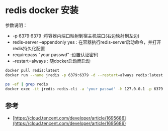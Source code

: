 # redis docker 安装

参数说明：
- -p 6379:6379 :将容器内端口映射到宿主机端口(右边映射到左边)
- redis-server –appendonly yes : 在容器执行redis-server启动命令，并打开redis持久化配置
- requirepass "your passwd" :设置认证密码
- –restart=always : 随docker启动而启动

```bash
docker pull redis:latest
docker run --name jredis -p 6379:6379 -d --restart=always redis:latest redis-server --appendonly yes --requirepass "your passwd"

ps -ef | grep redis
docker exec -it jredis redis-cli -a 'your passwd' -h 127.0.0.1 -p 6379
```

## 参考

- [https://cloud.tencent.com/developer/article/1695686](https://cloud.tencent.com/developer/article/1695686)
